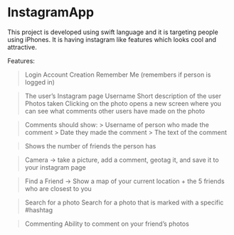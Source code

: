 # InstagramApp
This project is developed using swift language and it is targeting people using iPhones. It is having instagram like features which looks cool and attractive.


Features:
> Login 
> Account Creation
> Remember Me (remembers if person is logged in)

> The user’s Instagram page 
  > Username
  > Short description of the user 
  > Photos taken
    Clicking on the photo opens a new screen where you can see what comments other users have made on the photo

  > Comments should show:
    > Username of person who made the comment
    > Date they made the comment
    > The text of the comment

  > Shows the number of friends the person has
  
> Camera -> take a picture, add a comment, geotag it, and save it to your instagram page

> Find a Friend -> Show a map of your current location + the 5 friends who are closest to you

> Search for a photo
  > Search for a photo that is marked with a specific #hashtag

> Commenting
  > Ability to comment on your friend’s photos
